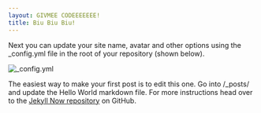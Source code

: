 ```yaml
---
layout: GIVMEE CODEEEEEEE!
title: Biu Biu Biu!
---
```


Next you can update your site name, avatar and other options using the _config.yml file in the root of your repository (shown below).

![_config.yml](images/config.png)

The easiest way to make your first post is to edit this one. Go into /_posts/ and update the Hello World markdown file. For more instructions head over to the [Jekyll Now repository](https://github.com/susyimes/N-typeview-Recyclerview) on GitHub.
